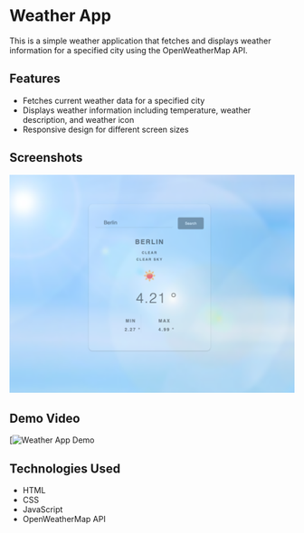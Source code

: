 # Weather App

This is a simple weather application that fetches and displays weather information for a specified city using the OpenWeatherMap API.

## Features

- Fetches current weather data for a specified city
- Displays weather information including temperature, weather description, and weather icon
- Responsive design for different screen sizes

## Screenshots

![Weather App Screenshot](image/berlin.png)

## Demo Video

[![Weather App Demo](https://www.youtube.com/watch?v=axDwd5pUHU8)

## Technologies Used

- HTML
- CSS
- JavaScript
- OpenWeatherMap API

